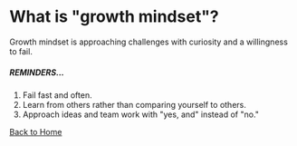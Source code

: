 # What is "growth mindset"?

Growth mindset is approaching challenges with curiosity and a willingness to fail. 

##### REMINDERS...
1. Fail fast and often.
2. Learn from others rather than comparing yourself to others.
3. Approach ideas and team work with "yes, and" instead of "no."

[Back to Home](https://superlizzy.github.io/reading-notes/)
